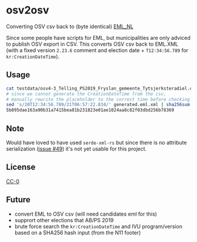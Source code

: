 # osv2osv
Converting OSV csv back to (byte identical) [EML_NL](https://www.kiesraad.nl/verkiezingen/osv-en-eml/eml-standaard)

Since some people have scripts for EML, but municipalities are only adviced to publish OSV export in CSV.
This converts OSV csv back to EML.XML (with a fixed version `2.23.6` comment and election date + `T12:34:56.789` for `kr:CreationDateTime`).

## Usage
```bash
cat testdata/osv4-3_Telling_PS2019_Fryslan_gemeente_Tytsjerksteradiel.csv | cargo run > generated.eml.xml
# since we cannot generate the CreationDateTime from the csv,
# manually rewrite the placeholder to the correct time before checking the sha256hash
sed 's/20T12:34:56.789/21T06:57:22.834/' generated.eml.xml | sha256sum
5b095dae163a90b31a7415bea81b231823e01ae1024aa8c82f03dbd256b78369
```

## Note
Would have loved to have used `serde-xml-rs` but since there is no attribute serialization ([issue #49](https://github.com/RReverser/serde-xml-rs/issues/49)) it's not yet usable for this project.

## License

[CC-0](https://creativecommons.org/publicdomain/zero/1.0/)

## Future
- convert EML to OSV csv (will need candidates eml for this)
- supprort other elections that AB/PS 2019
- brute force search the `kr:CreationDateTime` and IVU program/version based on a SHA256 hash input (from the N11 footer)